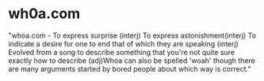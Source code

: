 # wh0a.com
"whoa.com - To express surprise (interj) To express astonishment(interj) To indicate a desire for one to end that of which they are speaking (interj) Evolved from a song to describe something that you're not quite sure exactly how to describe (adj)Whoa can also be spelled 'woah' though there are many arguments started by bored people about which way is correct."
